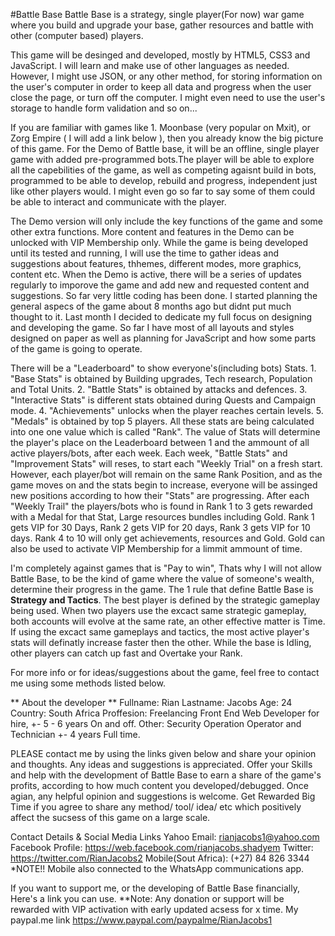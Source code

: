 #Battle Base
  Battle Base is a strategy, single player(For now) war game where you build and upgrade your base, gather resources and battle with other (computer based) players.
 
  This game will be desinged and developed, mostly by HTML5, CSS3 and JavaScript. I will learn and make use of other languages as needed.
  However, I might use JSON, or any other method, for storing information on the user's computer in order to keep all data and progress when the user close the page, or 
  turn off the computer. I might even need to use the user's storage to handle form validation and so on...
  
  If you are familiar with games like 1. Moonbase (very popular on Mxit), or Zorg Empire ( I will add a link below ), then you already know the big picture of this game. 
  For the Demo of Battle base, it will be an offline, single player game with added pre-programmed bots.The player will be able to explore all the capebilities of the game, as
  well as competing agaisnt build in bots, programmed to be able to develop, rebuild and progress, independent just like other players would. I might even go so far to say some
  of them could be able to interact and communicate with the player.
  
  The Demo version will only include the key functions of the game and some other extra functions. More content and features in the Demo can be unlocked with VIP Membership only.   While the game is being developed until its tested and running, I will use the time to gather ideas and suggestions about features, thhemes, different modes, more graphics,       content etc. When the Demo is active, there will be a series of updates regularly to imporove the game and add new and requested content and suggestions. So far very little       coding has been done. I started planning the general aspecs of the game about 8 months ago but didnt put much thought to it. Last month I decided to dedicate my full focus on     designing and developing the game. So far I have most of all layouts and styles designed on paper as well as planning for JavaScript and how some parts of the
  game is going to operate.
  
  There will be a "Leaderboard" to show everyone's(including bots) Stats. 1. "Base Stats" is obtained by Building upgrades, Tech research, Population and Total Units.
  2. "Battle Stats" is obtained by attacks and defences. 3. "Interactive Stats" is different stats obtained during Quests and Campaign mode.
  4. "Achievements" unlocks when the player reaches certain levels. 5. "Medals" is obtained by top 5 players. All these stats are being calculated into one one
  value which is called "Rank". The value of Stats will determine the player's place on the Leaderboard between 1 and the ammount of all active players/bots, after
  each week. Each week, "Battle Stats" and "Improvement Stats" will reses, to start each "Weekly Trial" on a fresh start. However, each player/bot will
  remain on the same Rank Position, and as the game moves on and the stats begin to increase, everyone will be assinged new positions according to how their
  "Stats" are progressing. After each "Weekly Trail" the players/bots who is found in Rank 1 to 3 gets rewarded with a Medal for that Stat, Large resources
  bundles including Gold. Rank 1 gets VIP for 30 Days, Rank 2 gets VIP for 20 days, Rank 3 gets VIP for 10 days.
  Rank 4 to 10 will only get achievements, resources and Gold. Gold can also be used to activate VIP Membership for a limmit ammount of time.
  
  
  
  I'm completely against games that is "Pay to win", Thats why I will not allow Battle Base, to be the kind of game where the value of someone's wealth, determine their
  progress in the game. The 1 rule that define Battle Base is **Strategy and Tactics**. The best player is defined by the strategic gameplay being used. When two players
  use the excact same strategic gameplay, both accounts will evolve at the same rate, an other effective matter is Time. If using the excact same gameplays and tactics,
  the most active player's stats will definatly increase faster then the other. While the base is Idling, other players can catch up fast and Overtake your Rank.
  
  For more info or for ideas/suggestions about the game, feel free to contact me using some methods listed below.
  
**  About the developer **
Fullname: Rian    Lastname: Jacobs
Age: 24           Country: South Africa
Proffesion: Freelancing Front End Web Developer for hire, +- 5 - 6 years On and off.
Other: Security Operation Operator and Technician +- 4 years Full time.


PLEASE contact me by using the links given below and share your opinion and thoughts. Any ideas and suggestions is appreciated.
Offer your Skills and help with the development of Battle Base to earn a share of the game's profits, according to how much
content you developed/debugged.
Once agian, any helpful opinion and suggestions is welcome. 
Get Rewarded Big Time if you agree to share any method/ tool/ idea/ etc which positively affect the sucsess of this game on a large scale.



Contact Details & Social Media Links
Yahoo Email: rianjacobs1@yahoo.com
Facebook Profile: https://web.facebook.com/rianjacobs.shadyem
Twitter: https://twitter.com/RianJacobs2
Mobile(Sout Africa): (+27) 84 826 3344 
  *NOTE!!  Mobile also connected to the WhatsApp communications app.

If you want to support me, or the developing of Battle Base 
financially, Here's a link you can use.
**Note: Any donation or support will be rewarded with
VIP activation with early updated acsess for x time.
My paypal.me link
https://www.paypal.com/paypalme/RianJacobs1
